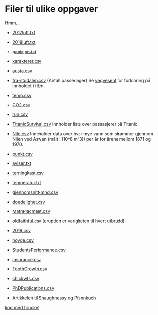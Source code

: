 # Filer til ulike oppgaver

Hmm... 

* [2017luft.txt](2017luft.txt)
* [2018luft.txt](https://tork73.github.io/Data/2018luft.txt)
* [posisjon.txt](https://tork73.github.io/Data/posisjon.txt)
* [karakterer.csv](https://tork73.github.io/Data/karakterer.csv)
* [austa.csv](https://vincentarelbundock.github.io/Rdatasets/csv/fpp2/austa.csv)
* [fra-studalen.csv](https://tork73.github.io/Data/fra-studalen.csv) (Antall passeringer)
Se [vegvesent](https://www.vegvesen.no/trafikkdata/start/om-trafikkdata#om-eksport) for forklaring på innholdet i filen.
* [temp.csv](https://tork73.github.io/Data/temp.csv)
* [CO2.csv](https://tork73.github.io/Data/CO2.csv)
* [run.csv](https://tork73.github.io/Data/run.csv)
* [TitanicSurvival.csv](https://vincentarelbundock.github.io/Rdatasets/csv/carData/TitanicSurvival.csv) Innholder liste over passasjerer på Titanic.
* [Nile.csv](https://vincentarelbundock.github.io/Rdatasets/csv/datasets/Nile.csv) Inneholder data over hvor mye vann som strømmer gjennom Nilen ved Aswan (målt i \(10^8 m^3\)) per år for årene mellom 1871 og 1970.
* [punkt.csv](https://tork73.github.io/Data/punkt.csv)
* [aviser.txt](https://tork73.github.io/Data/aviser.txt)
* [terningkast.csv](https://tork73.github.io/Data/terningkast.csv)  
* [temperatur.txt](https://tork73.github.io/Data/temperatur.txt)
* [gjennomsnitt-mnd.csv](https://tork73.github.io/Data/gjennomsnitt-mnd.csv)
* [doedelighet.csv](https://tork73.github.io/Data/doedelighet.csv)
* [MathPlacment.csv](https://vincentarelbundock.github.io/Rdatasets/csv/Stat2Data/MathPlacement.csv)
* [oldfaithful.csv](https://tork73.github.io/Data/faithful.csv) (eruption er varigheten til hvert utbrudd)
* [2019.csv](https://tork73.github.io/Data/2019.csv)
* [hoyde.csv](https://tork73.github.io/Data/hoyde.csv)
* [StudentsPerformance.csv](https://tork73.github.io/Data/StudentsPerformance.csv)
* [insurance.csv](https://raw.githubusercontent.com/stedy/Machine-Learning-with-R-datasets/master/insurance.csv)
* [ToothGrowth.csv](https://vincentarelbundock.github.io/Rdatasets/csv/datasets/ToothGrowth.csv)
* [chickwts.csv](https://vincentarelbundock.github.io/Rdatasets/csv/datasets/chickwts.csv)
* [PhDPublications.csv](https://vincentarelbundock.github.io/Rdatasets/csv/AER/PhDPublications.csv)


* [Artikkelen til Shaughnessy og Pfannkuch](http://www.web.pdx.edu/~jfreder/M212/oldfaithful.pdf)


[kod med trincket](program.html)
